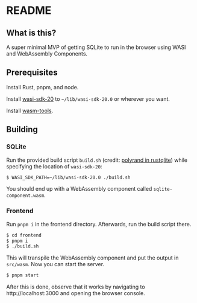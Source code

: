 # README

## What is this?

A super minimal MVP of getting SQLite to run in the browser using WASI and WebAssembly Components.

## Prerequisites

Install Rust, pnpm, and node.

Install [wasi-sdk-20](https://github.com/WebAssembly/wasi-sdk/releases/tag/wasi-sdk-20) to `~/lib/wasi-sdk-20.0` or wherever you want.

Install [wasm-tools](https://github.com/bytecodealliance/wasm-tools).

## Building

### SQLite

Run the provided build script `build.sh` (credit: [polyrand in rustqlite](https://github.com/rusqlite/rusqlite/issues/827#issuecomment-1042796161)) while specifying the location of `wasi-sdk-20`:

```bash
$ WASI_SDK_PATH=~/lib/wasi-sdk-20.0 ./build.sh
```

You should end up with a WebAssembly component called `sqlite-component.wasm`.

### Frontend

Run `pnpm i` in the frontend directory. Afterwards, run the build script there.

```bash
$ cd frontend
$ pnpm i
$ ./build.sh
```

This will transpile the WebAssembly component and put the output in `src/wasm`. Now you can start the server.

```bash
$ pnpm start
```

After this is done, observe that it works by navigating to http://localhost:3000 and opening the browser console.